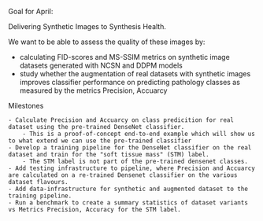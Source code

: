 Goal for April:

Delivering Synthetic Images to Synthesis Health. 

We want to be able to assess the quality of these images by:
- calculating FID-scores and MS-SSIM metrics on synthetic image datasets generated with NCSN and DDPM models 
- study whether the augmentation of real datasets with synthetic images improves classifier performance on predicting pathology classes as measured by the metrics Precision, Accuarcy


Milestones
	
	- Calculate Precision and Accuarcy on class predicition for real dataset using the pre-trained DenseNet classifier. 
		- This is a proof-of-concept end-to-end example which will show us to what extend we can use the pre-trained classifier 
	- Develop a training pipeline for the DenseNet classifier on the real dataset and train for the "soft tissue mass" (STM) label.
		- The STM label is not part of the pre-trained densenet classes.
	- Add testing infrastructure to pipeline, where Precision and Accuarcy are calculated on a re-trained Densenet classifier on the various dataset flavours. 
	- Add data-infrastructure for synthetic and augmented dataset to the training pipeline.
	- Run a benchmark to create a summary statistics of dataset variants vs Metrics Precision, Accuracy for the STM label.